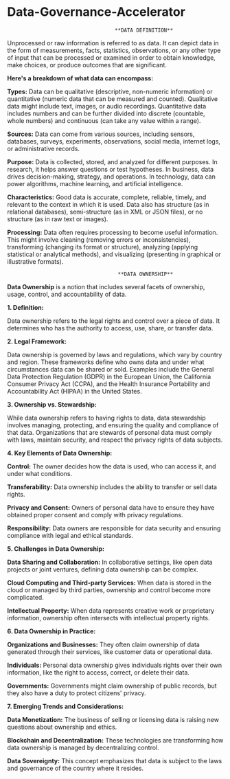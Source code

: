 # Data-Governance-Accelerator
                                       **DATA DEFINITION**
                                        
Unprocessed or raw information is referred to as data. It can depict data in the form of measurements, facts, statistics, observations, or any other type of input that can be processed or examined in order to obtain knowledge, make choices, or produce outcomes that are significant.

**Here's a breakdown of what data can encompass:**

**Types:** Data can be qualitative (descriptive, non-numeric information) or quantitative (numeric data that can be measured and counted). Qualitative data might include text, images, or audio recordings. Quantitative data includes numbers and can be further divided into discrete (countable, whole numbers) and continuous (can take any value within a range).

**Sources:** Data can come from various sources, including sensors, databases, surveys, experiments, observations, social media, internet logs, or administrative records.

**Purpose:** Data is collected, stored, and analyzed for different purposes. In research, it helps answer questions or test hypotheses. In business, data drives decision-making, strategy, and operations. In technology, data can power algorithms, machine learning, and artificial intelligence.

**Characteristics:** Good data is accurate, complete, reliable, timely, and relevant to the context in which it is used. Data also has structure (as in relational databases), semi-structure (as in XML or JSON files), or no structure (as in raw text or images).

**Processing:** Data often requires processing to become useful information. This might involve cleaning (removing errors or inconsistencies), transforming (changing its format or structure), analyzing (applying statistical or analytical methods), and visualizing (presenting in graphical or illustrative formats).

                                        **DATA OWNERSHIP**

**Data Ownership** is a notion that includes several facets of ownership, usage, control, and accountability of data.

**1. Definition:**

Data ownership refers to the legal rights and control over a piece of data. It determines who has the authority to access, use, share, or transfer data.

**2. Legal Framework:**

Data ownership is governed by laws and regulations, which vary by country and region. These frameworks define who owns data and under what circumstances data can be shared or sold.
Examples include the General Data Protection Regulation (GDPR) in the European Union, the California Consumer Privacy Act (CCPA), and the Health Insurance Portability and Accountability Act (HIPAA) in the United States.

**3. Ownership vs. Stewardship:**

While data ownership refers to having rights to data, data stewardship involves managing, protecting, and ensuring the quality and compliance of that data.
Organizations that are stewards of personal data must comply with laws, maintain security, and respect the privacy rights of data subjects.

**4. Key Elements of Data Ownership:**

**Control:** The owner decides how the data is used, who can access it, and under what conditions.

**Transferability:** Data ownership includes the ability to transfer or sell data rights.

**Privacy and Consent:** Owners of personal data have to ensure they have obtained proper consent and comply with privacy regulations.

**Responsibility:** Data owners are responsible for data security and ensuring compliance with legal and ethical standards.

**5. Challenges in Data Ownership:**

**Data Sharing and Collaboration:** In collaborative settings, like open data projects or joint ventures, defining data ownership can be complex.

**Cloud Computing and Third-party Services:** When data is stored in the cloud or managed by third parties, ownership and control become more complicated.

**Intellectual Property:** When data represents creative work or proprietary information, ownership often intersects with intellectual property rights.

**6. Data Ownership in Practice:**

**Organizations and Businesses:** They often claim ownership of data generated through their services, like customer data or operational data.

**Individuals:** Personal data ownership gives individuals rights over their own information, like the right to access, correct, or delete their data.

**Governments:** Governments might claim ownership of public records, but they also have a duty to protect citizens' privacy.

**7. Emerging Trends and Considerations:**

**Data Monetization:** The business of selling or licensing data is raising new questions about ownership and ethics.

**Blockchain and Decentralization:** These technologies are transforming how data ownership is managed by decentralizing control.

**Data Sovereignty:** This concept emphasizes that data is subject to the laws and governance of the country where it resides.


